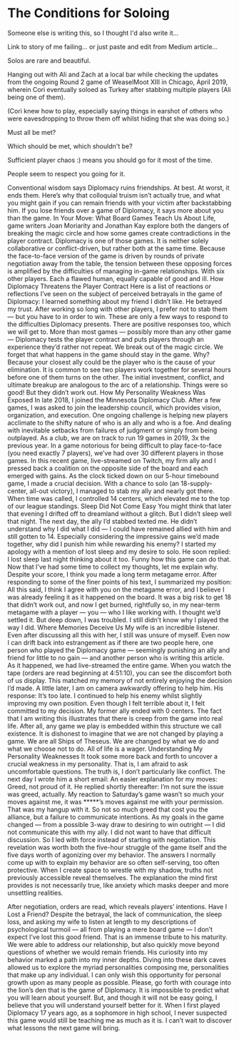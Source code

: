 # The Conditions for Soloing

Someone else is writing this, so I thought I'd also write it...

Link to story of me failing... or just paste and edit from Medium article...

Solos are rare and beautiful.

Hanging out with Ali and Zach at a local bar while checking the updates from the ongoing Round 2 game of WeaselMoot XIII in Chicago, April 2019, wherein Cori eventually soloed as Turkey after stabbing multiple players (Ali being one of them).

(Cori knew how to play, especially saying things in earshot of others who were eavesdropping to throw them off whilst hiding that she was doing so.)

Must all be met? 

Which should be met, which shouldn't be? 

Sufficient player chaos :) means you should go for it most of the time. 

People seem to respect you going for it. 

Conventional wisdom says Diplomacy ruins friendships. At best. At worst, it ends them. Here’s why that colloquial truism isn’t actually true, and what you might gain if you can remain friends with your victim after backstabbing him.
If you lose friends over a game of Diplomacy, it says more about you than the game. In Your Move: What Board Games Teach Us About Life, game writers Joan Moriarity and Jonathan Kay explore both the dangers of breaking the magic circle and how some games create contradictions in the player contract.
Diplomacy is one of those games. It is neither solely collaborative or conflict-driven, but rather both at the same time. Because the face-to-face version of the game is driven by rounds of private negotiation away from the table, the tension between these opposing forces is amplified by the difficulties of managing in-game relationships. With six other players. Each a flawed human, equally capable of good and ill.
How Diplomacy Threatens the Player Contract
Here is a list of reactions or reflections I’ve seen on the subject of perceived betrayals in the game of Diplomacy:
I learned something about my friend I didn’t like.
He betrayed my trust.
After working so long with other players, I prefer not to stab them — but you have to in order to win.
These are only a few ways to respond to the difficulties Diplomacy presents. There are positive responses too, which we will get to.
More than most games — possibly more than any other game — Diplomacy tests the player contract and puts players through an experience they’d rather not repeat. We break out of the magic circle. We forget that what happens in the game should stay in the game.
Why? Because your closest ally could be the player who is the cause of your elimination. It is common to see two players work together for several hours before one of them turns on the other. The initial investment, conflict, and ultimate breakup are analogous to the arc of a relationship. Things were so good! But they didn’t work out.
How My Personality Weakness Was Exposed
In late 2018, I joined the Minnesota Diplomacy Club. After a few games, I was asked to join the leadership council, which provides vision, organization, and execution. One ongoing challenge is helping new players acclimate to the shifty nature of who is an ally and who is a foe. And dealing with inevitable setbacks from failures of judgment or simply from being outplayed.
As a club, we are on track to run 19 games in 2019, 3x the previous year. In a game notorious for being difficult to play face-to-face (you need exactly 7 players), we’ve had over 30 different players in those games.
In this recent game, live-streamed on Twitch, my firm ally and I pressed back a coalition on the opposite side of the board and each emerged with gains. As the clock ticked down on our 5-hour timebound game, I made a crucial decision.
With a chance to solo (an 18-supply-center, all-out victory), I managed to stab my ally and nearly got there. When time was called, I controlled 14 centers, which elevated me to the top of our league standings.
Sleep Did Not Come Easy
You might think that later that evening I drifted off to dreamland without a glitch. But I didn’t sleep well that night.
The next day, the ally I’d stabbed texted me. He didn’t understand why I did what I did — I could have remained allied with him and still gotten to 14. Especially considering the impressive gains we’d made together, why did I punish him while rewarding his enemy?
I started my apology with a mention of lost sleep and my desire to solo.
He soon replied:
I lost sleep last night thinking about it too. Funny how this game can do that. Now that I’ve had some time to collect my thoughts, let me explain why. Despite your score, I think you made a long term metagame error.
After responding to some of the finer points of his text, I summarized my position:
All this said, I think I agree with you on the metagame error, and I believe I was already feeling it as it happened on the board. It was a big risk to get 18 that didn’t work out, and now I get burned, rightfully so, in my near-term metagame with a player — you — who I like working with.
I thought we’d settled it. But deep down, I was troubled. I still didn’t know why I played the way I did.
Where Memories Deceive Us
My wife is an incredible listener. Even after discussing all this with her, I still was unsure of myself. Even now I can drift back into estrangement as if there are two people here, one person who played the Diplomacy game — seemingly punishing an ally and friend for little to no gain — and another person who is writing this article.
As it happened, we had live-streamed the entire game. When you watch the tape (orders are read beginning at 4:51:10), you can see the discomfort both of us display. This matched my memory of not entirely enjoying the decision I’d made. A little later, I am on camera awkwardly offering to help him. His response:
It’s too late.
I continued to help his enemy whilst slightly improving my own position. Even though I felt terrible about it, I felt committed to my decision. My former ally ended with 0 centers.
The fact that I am writing this illustrates that there is creep from the game into real life. After all, any game we play is embedded within this structure we call existence. It is dishonest to imagine that we are not changed by playing a game. We are all Ships of Theseus. We are changed by what we do and what we choose not to do. All of life is a wager.
Understanding My Personality Weaknesses
It took some more back and forth to uncover a crucial weakness in my personality. That is, I am afraid to ask uncomfortable questions. The truth is, I don’t particularly like conflict.
The next day I wrote him a short email:
An easier explanation for my moves: Greed, not proud of it.
He replied shortly thereafter:
I’m not sure the issue was greed, actually. My reaction to Saturday’s game wasn’t so much your moves against me, it was *****’s moves against me with your permission. That was my hangup with it. So not so much greed that cost you the alliance, but a failure to communicate intentions.
As my goals in the game changed — from a possible 3-way draw to desiring to win outright — I did not communicate this with my ally. I did not want to have that difficult discussion. So I led with force instead of starting with negotiation.
This revelation was worth both the five-hour struggle of the game itself and the five days worth of agonizing over my behavior. The answers I normally come up with to explain my behavior are so often self-serving, too often protective.
When I create space to wrestle with my shadow, truths not previously accessible reveal themselves.
The explanation the mind first provides is not necessarily true, like anxiety which masks deeper and more unsettling realities.

After negotiation, orders are read, which reveals players’ intentions.
Have I Lost a Friend?
Despite the betrayal, the lack of communication, the sleep loss, and asking my wife to listen at length to my descriptions of psychological turmoil — all from playing a mere board game — I don’t expect I’ve lost this good friend. That is an immense tribute to his maturity. We were able to address our relationship, but also quickly move beyond questions of whether we would remain friends.
His curiosity into my behavior marked a path into my inner depths. Diving into these dark caves allowed us to explore the myriad personalities composing me, personalities that make up any individual. I can only wish this opportunity for personal growth upon as many people as possible. Please, go forth with courage into the lion’s den that is the game of Diplomacy. It is impossible to predict what you will learn about yourself. But, and though it will not be easy going, I believe that you will understand yourself better for it.
When I first played Diplomacy 17 years ago, as a sophomore in high school, I never suspected this game would still be teaching me as much as it is. I can’t wait to discover what lessons the next game will bring.